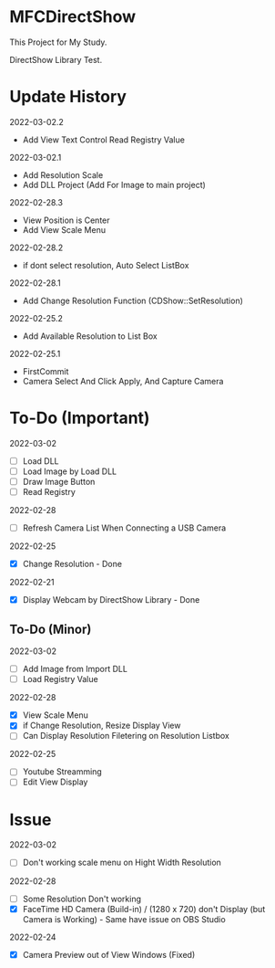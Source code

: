 # MFCDirectShow
 
This Project for My Study.

DirectShow Library Test.

# Update History
2022-03-02.2
- Add View Text Control Read Registry Value

2022-03-02.1
- Add Resolution Scale
- Add DLL Project (Add For Image to main project)

2022-02-28.3
- View Position is Center
- Add View Scale Menu

2022-02-28.2
- if dont select resolution, Auto Select ListBox

2022-02-28.1
- Add Change Resolution Function (CDShow::SetResolution)

2022-02-25.2
- Add Available Resolution to List Box

2022-02-25.1
- FirstCommit
- Camera Select And Click Apply, And Capture Camera

# To-Do (Important)
2022-03-02
- [ ] Load DLL
- [ ] Load Image by Load DLL
- [ ] Draw Image Button
- [ ] Read Registry

2022-02-28
- [ ] Refresh Camera List When Connecting a USB Camera

2022-02-25
- [x] Change Resolution - Done

2022-02-21
- [x] Display Webcam by DirectShow Library - Done

## To-Do (Minor)
2022-03-02
- [ ] Add Image from Import DLL
- [ ] Load Registry Value

2022-02-28
- [x] View Scale Menu
- [x] if Change Resolution, Resize Display View
- [ ] Can Display Resolution Filetering on Resolution Listbox

2022-02-25
- [ ] Youtube Streamming
- [ ] Edit View Display

# Issue
2022-03-02
- [ ] Don't working scale menu on Hight Width Resolution

2022-02-28
- [ ] Some Resolution Don't working
- [x] FaceTime HD Camera (Build-in) / (1280 x 720) don't Display (but Camera is Working) - Same have issue on OBS Studio

2022-02-24
- [x] Camera Preview out of View Windows (Fixed)
